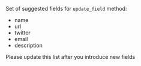 Set of suggested fields for `update_field` method:

- name
- url
- twitter
- email
- description

Please update this list after you introduce new fields
